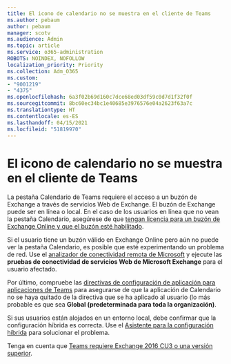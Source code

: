```yaml
---
title: El icono de calendario no se muestra en el cliente de Teams
ms.author: pebaum
author: pebaum
manager: scotv
ms.audience: Admin
ms.topic: article
ms.service: o365-administration
ROBOTS: NOINDEX, NOFOLLOW
localization_priority: Priority
ms.collection: Adm_O365
ms.custom:
- "9001219"
- "4375"
ms.openlocfilehash: 6a3f02b69d160c7dce68ed03df59c0d7d1f32f0f
ms.sourcegitcommit: 8bc60ec34bc1e40685e3976576e04a2623f63a7c
ms.translationtype: HT
ms.contentlocale: es-ES
ms.lasthandoff: 04/15/2021
ms.locfileid: "51819970"
---
```

# <a name="calendar-icon-not-showing-in-teams-client"></a>El icono de calendario no se muestra en el cliente de Teams

La pestaña Calendario de Teams requiere el acceso a un buzón de Exchange a través de servicios Web de Exchange. El buzón de Exchange puede ser en línea o local. En el caso de los usuarios en línea que no vean la pestaña Calendario, asegúrese de que [tengan licencia para un buzón de Exchange Online y que el buzón esté habilitado](https://docs.microsoft.com/exchange/recipients-in-exchange-online/create-user-mailboxes).

Si el usuario tiene un buzón válido en Exchange Online pero aún no puede ver la pestaña Calendario, es posible que esté experimentando un problema de red. Use el [analizador de conectividad remota de Microsoft](https://testconnectivity.microsoft.com/) y ejecute las **pruebas de conectividad de servicios Web de Microsoft Exchange** para el usuario afectado.

Por último, compruebe las [directivas de configuración de aplicación para aplicaciones de Teams](https://admin.teams.microsoft.com/policies/app-setup) para asegurarse de que la aplicación de Calendario no se haya quitado de la directiva que se ha aplicado al usuario (lo más probable es que sea **Global (predeterminada para toda la organización)**.

Si sus usuarios están alojados en un entorno local, debe confirmar que la configuración híbrida es correcta. Use el [Asistente para la configuración híbrida](https://docs.microsoft.com/exchange/hybrid-deployment/hybrid-agent) para solucionar el problema.

Tenga en cuenta que [Teams requiere Exchange 2016 CU3 o una versión superior](https://docs.microsoft.com/microsoftteams/exchange-teams-interact).

